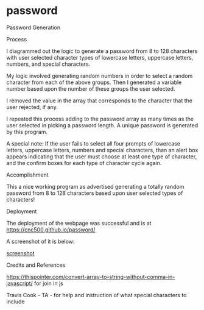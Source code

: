 # password
Password Generation

Process

I diagrammed out the logic to generate a password from 8 to 128 characters 
with user selected character types of lowercase letters, uppercase letters, 
numbers, and special characters.

My logic involved generating random numbers in order to select a random 
character from each of the above groups.  Then I generated a variable 
number based upon the number of these groups the user selected.

I removed the value in the array that corresponds to the character that the
user rejected, if any.

I repeated this process adding to the password array as many times as the 
user selected in picking a password length.  A unique password is generated
by this program.

A special note: If the user fails to select all four prompts of
lowercase letters, uppercase letters, numbers and special characters, than 
an alert box appears indicating that the user must choose at least one type 
of character, and the confirm boxes for each type of character cycle again.

Accomplishment

This a nice working program as advertised generating a totally random password
from 8 to 128 characters based upon user selected types of characters!

Deployment

The deployment of the webpage was successful and is at https://cnc500.github.io/password/


A screenshot of it is below:

[screenshot](password.png)

Credits and References

https://thispointer.com/convert-array-to-string-without-comma-in-javascript/  for join in js

Travis Cook - TA - for help and instruction of what special characters to include




